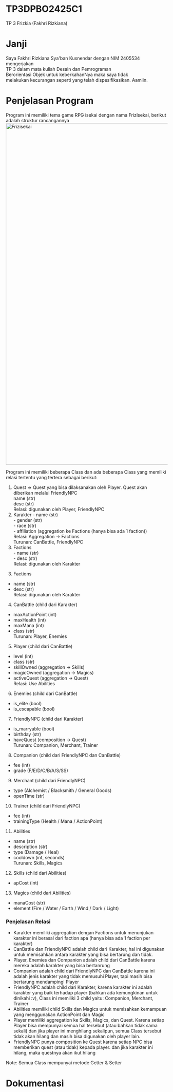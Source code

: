 # TP3DPBO2425C1
TP 3 Frizkia (Fakhri Rizkiana)

# Janji
Saya Fakhri Rizkiana Sya'ban Kusnendar dengan NIM 2405534 mengerjakan<br> 
TP 3 dalam mata kuliah Desain dan Pemrograman<br>
Berorientasi Objek untuk keberkahanNya maka saya tidak<br>
melakukan kecurangan seperti yang telah dispesifikasikan. Aamiin.<br>

# Penjelasan Program
Program ini memiliki tema game RPG isekai dengan nama FrizIsekai, berikut adalah struktur rancangannya<br>
<img width="1234" height="1064" alt="Frizisekai" src="https://github.com/user-attachments/assets/94cf0ef5-2203-4969-9252-54032f6f17d0" />

Program ini memiliki beberapa Class dan ada beberapa Class yang memiliki relasi tertentu yang tertera sebagai berikut:<br>
<ol type = 1>
  <li>
    Quest => Quest yang bisa dilaksanakan oleh Player. Quest akan diberikan melalui FriendlyNPC <br>
    name (str)<br>
    desc (str)<br>
    Relasi: digunakan oleh Player, FriendlyNPC<br>
  </li>
  <li>
    Karakter
    - name (str)<br>
    - gender (str)<br>
    - race (str)<br>
    - affiliation (aggregation ke Factions (hanya bisa ada 1 faction))<br>
    Relasi: Aggregation -> Factions<br>
    Turunan: CanBattle, FriendlyNPC<br>
  </li>
  <li>
    Factions<br>
    - name (str)<br>
    - desc (str)<br>
    Relasi: digunakan oleh Karakter<br>
  </li>
</ol>



3. Factions<br>
- name (str)<br>
- desc (str)<br>
Relasi: digunakan oleh Karakter<br>


4. CanBattle (child dari Karakter)<br>
- maxActionPoint (int)<br>
- maxHealth (int)<br>
- maxMana (int)<br>
- class (str)<br>
Turunan: Player, Enemies<br>


5. Player (child dari CanBattle)
- level (int)<br>
- class (str)<br>
- skillOwned (aggregation -> Skills)<br>
- magicOwned (aggregation -> Magics)<br>
- activeQuest (aggregation -> Quest)<br>
Relasi: Use Abilities<br>


6. Enemies (child dari CanBattle)<br>
- is_elite (bool)<br>
- is_escapable (bool)<br>


7. FriendlyNPC (child dari Karakter)<br>
- is_marryable (bool)<br>
- birthday (str)<br>
- haveQuest (composition -> Quest)<br>
Turunan: Companion, Merchant, Trainer<br>


8. Companion (child dari FriendlyNPC dan CanBattle)<br>
- fee (int)<br>
- grade (F/E/D/C/B/A/S/SS)<br>


9. Merchant (child dari FriendlyNPC)<br>
- type (Alchemist / Blacksmith / General Goods)<br>
- openTime (str)<br>


10. Trainer (child dari FriendlyNPC)<br>
- fee (int)<br>
- trainingType (Health / Mana / ActionPoint)<br>


11. Abilities<br>
- name (str)<br>
- description (str)<br>
- type (Damage / Heal)<br>
- cooldown (int, seconds)<br>
Turunan: Skills, Magics<br>


12. Skills (child dari Abilities)<br>
- apCost (int)<br>


13. Magics (child dari Abilities)<br>
- manaCost (str)<br>
- element (Fire / Water / Earth / Wind / Dark / Light)<br>


<h3>Penjelasan Relasi</h3>
<ul>
  <li>Karakter memiliki aggregation dengan Factions untuk menunjukan karakter ini berasal dari faction apa (hanya bisa ada 1 faction per karakter)</li>
  <li>CanBattle dan FriendlyNPC adalah child dari Karakter, hal ini digunakan untuk memisahkan antara karakter yang bisa bertarung dan tidak.</li>
  <li>Player, Enemies dan Companion adalah child dari CanBattle karena mereka adalah karakter yang bisa bertanrung</li>
  <li>Companion adalah child dari FriendlyNPC dan CanBattle karena ini adalah jenis karakter yang tidak memusuhi Player, tapi masih bisa bertarung mendampingi Player</li>
  <li>FriendlyNPC adalah child dari Karakter, karena karakter ini adalah karakter yang baik terhadap player (bahkan ada kemungkinan untuk dinikahi :v), Class ini memiliki 3 child yaitu: Companion, Merchant, Trainer</li>
  <li>Abilities memiliki child Skills dan Magics untuk memisahkan kemampuan yang menggunakan ActionPoint dan Magic</li>
  <li>Player memiliki aggregation ke Skills, Magics, dan Quest. Karena setiap Player bisa mempunyai semua hal tersebut (atau bahkan tidak sama sekali) dan jika player ini menghilang sekalipun, semua Class tersebut tidak akan hilang dan masih bisa digunakan oleh player lain.</li>
  <li>FriendlyNPC punya composition ke Quest karena setiap NPC bisa memberikan quest (atau tidak) kepada player. dan jika karakter ini hilang, maka questnya akan ikut hilang</li>
</ul>

Note: Semua Class mempunyai metode Getter & Setter<br>

# Dokumentasi
